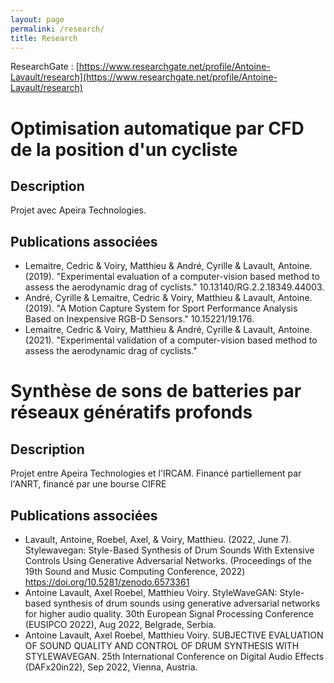 ```yaml
---
layout: page
permalink: /research/
title: Research
---
```


ResearchGate : [https://www.researchgate.net/profile/Antoine-Lavault/research](https://www.researchgate.net/profile/Antoine-Lavault/research)

# Optimisation automatique par CFD de la position d'un cycliste

## Description

Projet avec Apeira Technologies.

## Publications associées
- Lemaitre, Cedric & Voiry, Matthieu & André, Cyrille & Lavault, Antoine. (2019). "Experimental evaluation of a computer-vision based method to assess the aerodynamic drag of cyclists." 10.13140/RG.2.2.18349.44003. 
- André, Cyrille & Lemaitre, Cedric & Voiry, Matthieu & Lavault, Antoine. (2019). "A Motion Capture System for Sport Performance Analysis Based on Inexpensive RGB-D Sensors." 10.15221/19.176. 
- Lemaitre, Cedric & Voiry, Matthieu & André, Cyrille & Lavault, Antoine. (2021). "Experimental validation of a computer-vision based method to assess the aerodynamic drag of cyclists."

# Synthèse de sons de batteries par réseaux génératifs profonds

## Description

Projet entre Apeira Technologies et l'IRCAM. Financé partiellement par l'ANRT, financé par une bourse CIFRE

## Publications associées

- Lavault, Antoine, Roebel, Axel, & Voiry, Matthieu. (2022, June 7). Stylewavegan: Style-Based Synthesis of Drum Sounds With Extensive Controls Using Generative Adversarial Networks. (Proceedings of the 19th Sound and Music Computing Conference, 2022) https://doi.org/10.5281/zenodo.6573361
- Antoine Lavault, Axel Roebel, Matthieu Voiry. StyleWaveGAN: Style-based synthesis of drum sounds using generative adversarial networks for higher audio quality. 30th European Signal Processing Conference (EUSIPCO 2022), Aug 2022, Belgrade, Serbia. 
- Antoine Lavault, Axel Roebel, Matthieu Voiry. SUBJECTIVE EVALUATION OF SOUND QUALITY AND CONTROL OF DRUM SYNTHESIS WITH STYLEWAVEGAN. 25th International Conference on Digital Audio Effects (DAFx20in22), Sep 2022, Vienna, Austria. 